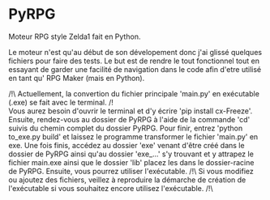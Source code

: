 # PyRPG
Moteur RPG style Zelda1 fait en Python.

Le moteur n'est qu'au début de son dévelopement donc j'ai glissé quelques fichiers pour faire des tests.
Le but est de rendre le tout fonctionnel tout en essayant de garder une facilité de navigation dans le code afin d'etre utilisé en tant qu' RPG Maker (mais en Python).

/!\ Actuellement, la convertion du fichier principale 'main.py' en exécutable (.exe) se fait avec le terminal. /!\
    Vous aurez besoin d'ouvrir le terminal et d'y écrire 'pip install cx-Freeze'.
    Ensuite, rendez-vous au dossier de PyRPG à l'aide de la commande 'cd' suivis du chemin complet du dossier PyRPG.
    Pour finir, entrez 'python to_exe.py build' et laissez le programme transformer le fichier 'main.py' en exe.
    Une fois finis, accédez au dossier 'exe' venant d'être créé dans le dossier de PyRPG ainsi qu'au dossier 'exe_...' s'y trouvant et y attrapez le fichier main.exe ainsi que le dossier 'lib' placez les dans le dossier-racine de PyRPG.
    Ensuite, vous pourrez utiliser l'exécutable.
    /!\ Si vous modifiez ou ajoutez des fichiers, veillez à reproduire la démarche de création de l'exécutable si vous souhaitez encore utilisez l'exécutable. /!\
